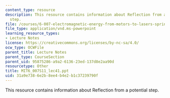 ```yaml
---
content_type: resource
description: This resource contains information about Reflection from a potential
  step.
file: /courses/6-007-electromagnetic-energy-from-motors-to-lasers-spring-2011/31a9e7386e2b8ee4b4e2b1c37239790f_MIT6_007S11_lec41.ppt
file_type: application/vnd.ms-powerpoint
learning_resource_types:
- Lecture Notes
license: https://creativecommons.org/licenses/by-nc-sa/4.0/
ocw_type: OCWFile
parent_title: Lecture Notes
parent_type: CourseSection
parent_uid: 95875286-a9a2-6136-23ed-137d8e2aa90d
resourcetype: Other
title: MIT6_007S11_lec41.ppt
uid: 31a9e738-6e2b-8ee4-b4e2-b1c37239790f
---
```

This resource contains information about Reflection from a potential step.